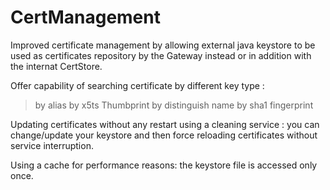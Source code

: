 # CertManagement
Improved certificate management by allowing external java keystore to be used as certificates repository by the
Gateway instead or in addition with the internat CertStore.

Offer capability of searching certificate by different key type : 
> by alias
> by x5ts Thumbprint
> by distinguish name
> by sha1 fingerprint

Updating certificates without any restart using a cleaning service : you can change/update your keystore and then force reloading certificates without service interruption. 

Using a cache for performance reasons: the keystore file is accessed only once.
